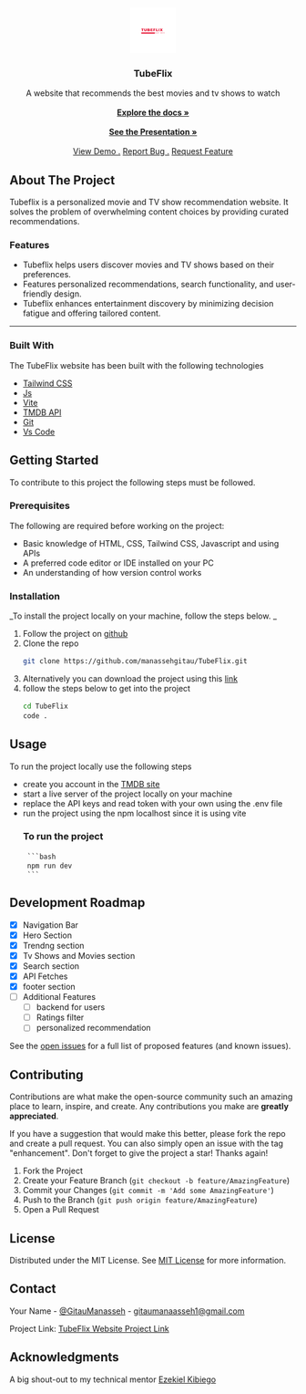 <br/>
<div align="center">
<a href="https://github.com/manassehgitau/TubeFlix">
<img src="./assets/icons/tubeflix-light-mode.png" alt="Logo" width="80" height="80">
</a>
<h3 align="center">TubeFlix</h3>
<p align="center">
A website that recommends the best movies and tv shows to watch
<br/>
<br/>
<a href="https://github.com/manassehgitau/TubeFlix/blob/main/README.md"><strong>Explore the docs »</strong></a>
 <br />
 <br />
<a href="https://www.canva.com/design/DAGgg8958MY/gGwfhmwu66pNvVxgnqSd4Q/view?utm_content=DAGgg8958MY&utm_campaign=designshare&utm_medium=link2&utm_source=uniquelinks&utlId=h6e6cb123be"><strong>See the Presentation »</strong></a>
<br/>
<br/>
<a href="https://capstone-02-zeta.vercel.app/">View Demo .</a>  
<a href="https://github.com/manassehgitau/TubeFlix/issues">Report Bug .</a>
<a href="https://github.com/manassehgitau/TubeFlix/issues">Request Feature</a>
</p>
</div>

## About The Project

 <!-- > An Image of the screenshot is added -->

<!-- ![Product Screenshot](./assets/imgs/hero.png) -->

Tubeflix is a   personalized movie and TV show recommendation website. It solves the problem of overwhelming content choices by providing curated recommendations.

### Features
- Tubeflix helps users discover movies and TV shows based on their preferences.
- Features personalized recommendations, search functionality, and user-friendly design.
- Tubeflix enhances entertainment discovery by minimizing decision fatigue and offering tailored content.

---


### Built With

The TubeFlix website has been built with the following technologies

- [Tailwind CSS]()
- [Js]()
- [Vite]()
- [TMDB API]()
- [Git]()
- [Vs Code]()

## Getting Started

To contribute to this project the following steps must be followed.

### Prerequisites

The following are required before working on the project:

- Basic knowledge of HTML, CSS, Tailwind CSS, Javascript and using APIs
- A preferred code editor or IDE installed on your PC
- An understanding of how version control works

### Installation

_To install the project locally on your machine, follow the steps below. _

1. Follow the project on [github](https://github.com/manassehgitau/TubeFlix)
2. Clone the repo
   ```sh
   git clone https://github.com/manassehgitau/TubeFlix.git
   ```
3. Alternatively you can download the project using this [link](https://github.com/manassehgitau/TubeFlix)
4. follow the steps below to get into the project
   ```bash
   cd TubeFlix
   code .
   ```
      
## Usage

To run the project locally use the following steps
- create you account in the [TMDB site](https://www.themoviedb.org/login)
- start a live server of the project locally on your machine
- replace the API keys and read token with your own using the .env file
- run the project using the npm localhost since it is using vite
    ### To run the project
       ```bash
       npm run dev
       ```

## Development Roadmap

- [x] Navigation Bar
- [x] Hero Section
- [x] Trendng section
- [x] Tv Shows and Movies section
- [x] Search section
- [x] API Fetches
- [x] footer section
- [ ] Additional Features
  - [ ] backend for users
  - [ ] Ratings filter
  - [ ] personalized recommendation

See the [open issues](https://github.com/manassehgitau/TubeFlix/issues) for a full list of proposed features (and known issues).

## Contributing

Contributions are what make the open-source community such an amazing place to learn, inspire, and create. Any contributions you make are **greatly appreciated**.

If you have a suggestion that would make this better, please fork the repo and create a pull request. You can also simply open an issue with the tag "enhancement".
Don't forget to give the project a star! Thanks again!

1. Fork the Project
2. Create your Feature Branch (`git checkout -b feature/AmazingFeature`)
3. Commit your Changes (`git commit -m 'Add some AmazingFeature'`)
4. Push to the Branch (`git push origin feature/AmazingFeature`)
5. Open a Pull Request

## License

Distributed under the MIT License. See [MIT License](https://opensource.org/licenses/MIT) for more information.

## Contact

Your Name - [@GitauManasseh](https://twitter.com/GitauManasseh) - gitaumanaasseh1@gmail.com

Project Link: [TubeFlix Website Project Link](https://github.com/manassehgitau/TubeFlix)

## Acknowledgments

A big shout-out to my technical mentor
[Ezekiel Kibiego](https://github.com/ezekielkibiego)
